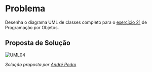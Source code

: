 # Problema

Desenha o diagrama UML de classes completo para o
[exercício 21](03_poo.md#ex21) de Programação por Objetos.

## Proposta de Solução

![UML04](https://user-images.githubusercontent.com/33433474/41003754-7ae246ea-690f-11e8-9ce3-22ca88a1cf30.png)

*Solução proposta por [André Pedro](https://github.com/andre-pedro)*
